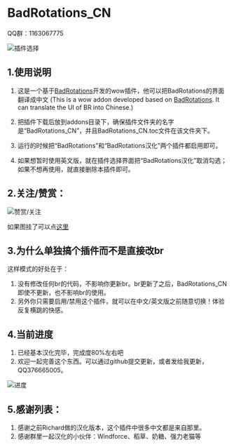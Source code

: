 # BadRotations_CN

QQ群：1163067775

![插件选择](http://wowdata.top/static/img/br/eg.png)

## 1.使用说明

1. 这是一个基于[BadRotations](https://github.com/CuteOne/BadRotations)开发的wow插件，他可以把BadRotations的界面翻译成中文
(This is a wow addon developed based on [BadRotations](https://github.com/CuteOne/BadRotations). It can translate the UI of BR into Chinese.)

2. 把插件下载后放到addons目录下，确保插件文件夹的名字是“BadRotations_CN”，并且BadRotations_CN.toc文件在该文件夹下。
3. 运行的时候把“BadRotations”和“BadRotations汉化”两个插件都启用即可。
4. 如果想暂时使用英文版，就在插件选择界面把“BadRotations汉化”取消勾选；如果不想再使用，就直接删除本插件即可。


## 2.关注/赞赏：


![赞赏/关注](http://wowdata.top/static/img/my_info.png)

如果图挂了可以点[这里](http://wowdata.top/static/img/my_info.png)


## 3.为什么单独搞个插件而不是直接改br
这样模式的好处在于：
1. 没有修改任何br的代码，不影响你更新br。br更新了之后，BadRotations_CN即使不更新，也不影响br的使用。
2. 另外你只需要启用/禁用这个插件，就可以在中文/英文版之前随意切换！体验反复横跳的快感。

## 4.当前进度
1. 已经基本汉化完毕，完成度80%左右吧
2. 欢迎一起完善这个东西。可以通过github提交更新，或者发给我更新，QQ376665005。

![进度](http://wowdata.top/static/img/br/progress.png)

## 5.感谢列表：

1. 感谢之前Richard做的汉化版本，这个插件中很多中文都是来自那里。
2. 感谢群里一起汉化的小伙伴：Windforce、稻草、奶糖、强力老猫等


